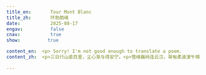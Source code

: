 ```yaml
---
title_en:       Tour Mont Blanc
title_zh:       环勃朗峰
date:           2025-08-17
engav:          false
cnav:           true
show:          true

content_en:  <p> Sorry! I'm not good enough to translate a poem.
content_zh:  <p>三日行山逾百里，尘心渐与得安宁。<p>雪峰巍峙连云汉，翠甸柔波漾午晴。<p>涧引野芳穿隘去，豁开天地一时明。<p>湖涵霁色浮空碧，风送铃音入耳清。<p>虽言精力消磨尽，却有甘泉涤倦情。<p>四海相逢皆一笑，何须同语共乡名。
  
---
```

